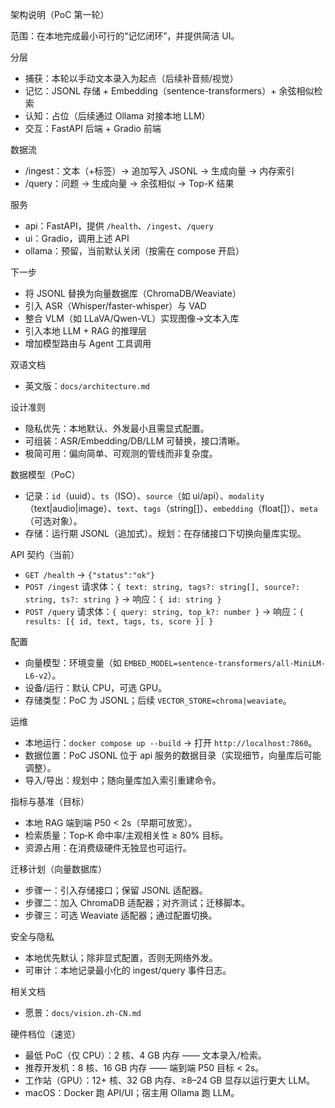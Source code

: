 架构说明（PoC 第一轮）

范围：在本地完成最小可行的“记忆闭环”，并提供简洁 UI。

分层
- 捕获：本轮以手动文本录入为起点（后续补音频/视觉）
- 记忆：JSONL 存储 + Embedding（sentence-transformers）+ 余弦相似检索
- 认知：占位（后续通过 Ollama 对接本地 LLM）
- 交互：FastAPI 后端 + Gradio 前端

数据流
- /ingest：文本（+标签）→ 追加写入 JSONL → 生成向量 → 内存索引
- /query：问题 → 生成向量 → 余弦相似 → Top-K 结果

服务
- api：FastAPI，提供 `/health`、`/ingest`、`/query`
- ui：Gradio，调用上述 API
- ollama：预留，当前默认关闭（按需在 compose 开启）

下一步
- 将 JSONL 替换为向量数据库（ChromaDB/Weaviate）
- 引入 ASR（Whisper/faster-whisper）与 VAD
- 整合 VLM（如 LLaVA/Qwen-VL）实现图像→文本入库
- 引入本地 LLM + RAG 的推理层
- 增加模型路由与 Agent 工具调用

双语文档
- 英文版：`docs/architecture.md`

设计准则
- 隐私优先：本地默认、外发最小且需显式配置。
- 可组装：ASR/Embedding/DB/LLM 可替换，接口清晰。
- 极简可用：偏向简单、可观测的管线而非复杂度。

数据模型（PoC）
- 记录：`id`（uuid）、`ts`（ISO）、`source`（如 ui/api）、`modality`（text|audio|image）、`text`、`tags`（string[]）、`embedding`（float[]）、`meta`（可选对象）。
- 存储：运行期 JSONL（追加式）。规划：在存储接口下切换向量库实现。

API 契约（当前）
- `GET /health` → `{"status":"ok"}`
- `POST /ingest` 请求体：`{ text: string, tags?: string[], source?: string, ts?: string }` → 响应：`{ id: string }`
- `POST /query` 请求体：`{ query: string, top_k?: number }` → 响应：`{ results: [{ id, text, tags, ts, score }] }`

配置
- 向量模型：环境变量（如 `EMBED_MODEL=sentence-transformers/all-MiniLM-L6-v2`）。
- 设备/运行：默认 CPU，可选 GPU。
- 存储类型：PoC 为 JSONL；后续 `VECTOR_STORE=chroma|weaviate`。

运维
- 本地运行：`docker compose up --build` → 打开 `http://localhost:7860`。
- 数据位置：PoC JSONL 位于 api 服务的数据目录（实现细节，向量库后可能调整）。
- 导入/导出：规划中；随向量库加入索引重建命令。

指标与基准（目标）
- 本地 RAG 端到端 P50 < 2s（早期可放宽）。
- 检索质量：Top‑K 命中率/主观相关性 ≥ 80% 目标。
- 资源占用：在消费级硬件无独显也可运行。

迁移计划（向量数据库）
- 步骤一：引入存储接口；保留 JSONL 适配器。
- 步骤二：加入 ChromaDB 适配器；对齐测试；迁移脚本。
- 步骤三：可选 Weaviate 适配器；通过配置切换。

安全与隐私
- 本地优先默认；除非显式配置，否则无网络外发。
- 可审计：本地记录最小化的 ingest/query 事件日志。

相关文档
- 愿景：`docs/vision.zh-CN.md`

硬件档位（速览）
- 最低 PoC（仅 CPU）：2 核、4 GB 内存 —— 文本录入/检索。
- 推荐开发机：8 核、16 GB 内存 —— 端到端 P50 目标 < 2s。
- 工作站（GPU）：12+ 核、32 GB 内存、≥8–24 GB 显存以运行更大 LLM。
- macOS：Docker 跑 API/UI；宿主用 Ollama 跑 LLM。
